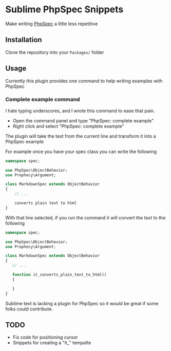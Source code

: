# Sublime PhpSpec Snippets

Make writing [PhpSpec][1] a little less repetitive

## Installation 

Clone the repository into your `Packages/` folder

## Usage
Currently this plugin provides one command to help writing examples
with PhpSpec

### Complete example command
I hate typing underscores, and I wrote this command to ease that pain.

* Open the command panel and type "PhpSpec: complete example"
* Right click and select "PhpSpec: complete example"

The plugin will take the text from the current line and transform
it into a PhpSpec example

For example once you have your spec class you can write the following

```php
namespace spec;

use PhpSpec\ObjectBehavior;
use Prophecy\Argument;

class MarkdownSpec extends ObjectBehavior
{
    // ...

    converts plain text to html
}
```

With that line selected, if you run the command it will convert
the text to the following

 ```php
namespace spec;

use PhpSpec\ObjectBehavior;
use Prophecy\Argument;

class MarkdownSpec extends ObjectBehavior
{
    // ...

    function it_converts_plain_text_to_html()
    {

    }
}
```

Sublime text is lacking a plugin for PhpSpec so it would be 
great if some folks could contribute.

## TODO 
* Fix code for positioning cursor
* Snippets for creating a "it_" tempalte

[1]: http://phpspec.net
